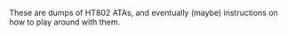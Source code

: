These are dumps of HT802 ATAs, and eventually (maybe) instructions on how to play around with them.
